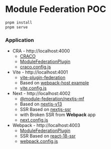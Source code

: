 # Module Federation POC

```sh
pnpm install
pnpm serve
```

### Application

- CRA - http://localhost:4000
  - [CRACO](https://craco.js.org/)
  - [ModuleFederationPlugin](https://webpack.js.org/plugins/module-federation-plugin/)
  - [craco.config.js](./cra/craco.config.js)
- Vite - http://localhost:4001
  - [vite-plugin-federation](https://github.com/originjs/vite-plugin-federation)
  - Based on [webpack-host example](https://github.com/originjs/vite-plugin-federation/blob/main/packages/examples/webpack-host/remote/vite.config.js)
  - [vite.config.js](./vite/vite.config.js)
- Next - http://localhost:4002
  - [@module-federation/nextjs-mf](https://www.npmjs.com/package/@module-federation/nextjs-mf)
  - Based on [nextjs-v13](https://github.com/module-federation/module-federation-examples/tree/master/nextjs-v13/)
  - SSR Based on [nextjs-ssr](https://github.com/module-federation/module-federation-examples/blob/master/nextjs-ssr/shop/next.config.js)
  - with Broken SSR from **Webpack** app
  - [next.config.js](./next/next.config.js)
- Webpack - http://localhost:4003
  - [ModuleFederationPlugin](https://webpack.js.org/plugins/module-federation-plugin/)
  - SSR Based on [react-18-ssr](https://github.com/module-federation/module-federation-examples/tree/master/react-18-ssr/remote2/config)
  - [webpack.config.js](./plain-webpack/webpack.config.cjs)
